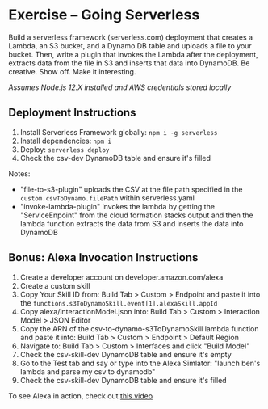 # Exercise – Going Serverless
Build a serverless framework (serverless.com) deployment that creates a Lambda, an S3 bucket, and a
Dynamo DB table and uploads a file to your bucket. Then, write a plugin that invokes the Lambda after
the deployment, extracts data from the file in S3 and inserts that data into DynamoDB. Be creative. Show
off. Make it interesting.

_Assumes Node.js 12.X installed and AWS credentials stored locally_

## Deployment Instructions
1. Install Serverless Framework globally: `npm i -g serverless`
1. Install dependencies: `npm i`
1. Deploy: `serverless deploy`
1. Check the csv-dev DynamoDB table and ensure it's filled

Notes:
- "file-to-s3-plugin" uploads the CSV at the file path specified in the `custom.csvToDynamo.filePath` within serverless.yaml
- "invoke-lambda-plugin" invokes the lambda by getting the "ServiceEnpoint" from the cloud formation stacks output and then the lambda function extracts the data from S3 and inserts the data into DynamoDB

## Bonus: Alexa Invocation Instructions
1. Create a developer account on developer.amazon.com/alexa
1. Create a custom skill
1. Copy Your Skill ID from: Build Tab > Custom > Endpoint and paste it into the `functions.s3ToDynamoSkill.event[1].alexaSkill.appId`
1. Copy alexa/interactionModel.json into: Build Tab > Custom > Interaction Model > JSON Editor
1. Copy the ARN of the csv-to-dynamo-s3ToDynamoSkill lambda function and paste it into: Build Tab > Custom > Endpoint > Default Region
1. Navigate to: Build Tab > Custom > Interfaces and click "Build Model"
1. Check the csv-skill-dev DynamoDB table and ensure it's empty
1. Go to the Test tab and say or type into the Alexa Simlator: "launch ben's lambda and parse my csv to dynamodb"
1. Check the csv-skill-dev DynamoDB table and ensure it's filled

To see Alexa in action, check out [this video](https://drive.google.com/file/d/1-Ey-asfCmztteObL5CE8kkVfcA1xdyKL/view)
